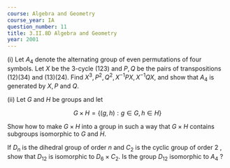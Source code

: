 ```yaml
---
course: Algebra and Geometry
course_year: IA
question_number: 11
title: 3.II.8D Algebra and Geometry
year: 2001
---
```



(i) Let $A_{4}$ denote the alternating group of even permutations of four symbols. Let $X$ be the 3-cycle $(123)$ and $P, Q$ be the pairs of transpositions $(12)(34)$ and $(13)(24)$. Find $X^{3}, P^{2}, Q^{2}, X^{-1} P X, X^{-1} Q X$, and show that $A_{4}$ is generated by $X, P$ and $Q$.

(ii) Let $G$ and $H$ be groups and let

$$G \times H=\{(g, h): g \in G, h \in H\}$$

Show how to make $G \times H$ into a group in such a way that $G \times H$ contains subgroups isomorphic to $G$ and $H$.

If $D_{n}$ is the dihedral group of order $n$ and $C_{2}$ is the cyclic group of order 2 , show that $D_{12}$ is isomorphic to $D_{6} \times C_{2}$. Is the group $D_{12}$ isomorphic to $A_{4}$ ?